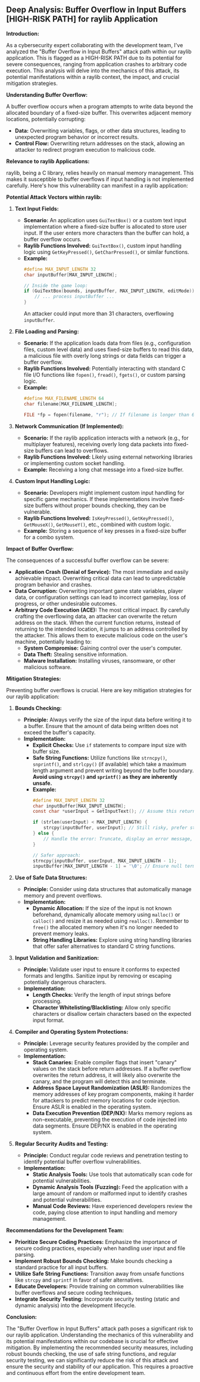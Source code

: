 ## Deep Analysis: Buffer Overflow in Input Buffers [HIGH-RISK PATH] for raylib Application

**Introduction:**

As a cybersecurity expert collaborating with the development team, I've analyzed the "Buffer Overflow in Input Buffers" attack path within our raylib application. This is flagged as a HIGH-RISK PATH due to its potential for severe consequences, ranging from application crashes to arbitrary code execution. This analysis will delve into the mechanics of this attack, its potential manifestations within a raylib context, the impact, and crucial mitigation strategies.

**Understanding Buffer Overflow:**

A buffer overflow occurs when a program attempts to write data beyond the allocated boundary of a fixed-size buffer. This overwrites adjacent memory locations, potentially corrupting:

* **Data:** Overwriting variables, flags, or other data structures, leading to unexpected program behavior or incorrect results.
* **Control Flow:** Overwriting return addresses on the stack, allowing an attacker to redirect program execution to malicious code.

**Relevance to raylib Applications:**

raylib, being a C library, relies heavily on manual memory management. This makes it susceptible to buffer overflows if input handling is not implemented carefully. Here's how this vulnerability can manifest in a raylib application:

**Potential Attack Vectors within raylib:**

1. **Text Input Fields:**
   * **Scenario:**  An application uses `GuiTextBox()` or a custom text input implementation where a fixed-size buffer is allocated to store user input. If the user enters more characters than the buffer can hold, a buffer overflow occurs.
   * **Raylib Functions Involved:** `GuiTextBox()`, custom input handling logic using `GetKeyPressed()`, `GetCharPressed()`, or similar functions.
   * **Example:**
     ```c
     #define MAX_INPUT_LENGTH 32
     char inputBuffer[MAX_INPUT_LENGTH];

     // Inside the game loop:
     if (GuiTextBox(bounds, inputBuffer, MAX_INPUT_LENGTH, editMode)) {
         // ... process inputBuffer ...
     }
     ```
     An attacker could input more than 31 characters, overflowing `inputBuffer`.

2. **File Loading and Parsing:**
   * **Scenario:** If the application loads data from files (e.g., configuration files, custom level data) and uses fixed-size buffers to read this data, a malicious file with overly long strings or data fields can trigger a buffer overflow.
   * **Raylib Functions Involved:**  Potentially interacting with standard C file I/O functions like `fopen()`, `fread()`, `fgets()`, or custom parsing logic.
   * **Example:**
     ```c
     #define MAX_FILENAME_LENGTH 64
     char filename[MAX_FILENAME_LENGTH];

     FILE *fp = fopen(filename, "r"); // If filename is longer than 63 characters
     ```

3. **Network Communication (If Implemented):**
   * **Scenario:** If the raylib application interacts with a network (e.g., for multiplayer features), receiving overly long data packets into fixed-size buffers can lead to overflows.
   * **Raylib Functions Involved:**  Likely using external networking libraries or implementing custom socket handling.
   * **Example:** Receiving a long chat message into a fixed-size buffer.

4. **Custom Input Handling Logic:**
   * **Scenario:** Developers might implement custom input handling for specific game mechanics. If these implementations involve fixed-size buffers without proper bounds checking, they can be vulnerable.
   * **Raylib Functions Involved:** `IsKeyPressed()`, `GetKeyPressed()`, `GetMouseX()`, `GetMouseY()`, etc., combined with custom logic.
   * **Example:**  Storing a sequence of key presses in a fixed-size buffer for a combo system.

**Impact of Buffer Overflow:**

The consequences of a successful buffer overflow can be severe:

* **Application Crash (Denial of Service):** The most immediate and easily achievable impact. Overwriting critical data can lead to unpredictable program behavior and crashes.
* **Data Corruption:** Overwriting important game state variables, player data, or configuration settings can lead to incorrect gameplay, loss of progress, or other undesirable outcomes.
* **Arbitrary Code Execution (ACE):** The most critical impact. By carefully crafting the overflowing data, an attacker can overwrite the return address on the stack. When the current function returns, instead of returning to the intended location, it jumps to an address controlled by the attacker. This allows them to execute malicious code on the user's machine, potentially leading to:
    * **System Compromise:** Gaining control over the user's computer.
    * **Data Theft:** Stealing sensitive information.
    * **Malware Installation:** Installing viruses, ransomware, or other malicious software.

**Mitigation Strategies:**

Preventing buffer overflows is crucial. Here are key mitigation strategies for our raylib application:

1. **Bounds Checking:**
   * **Principle:** Always verify the size of the input data before writing it to a buffer. Ensure that the amount of data being written does not exceed the buffer's capacity.
   * **Implementation:**
     * **Explicit Checks:** Use `if` statements to compare input size with buffer size.
     * **Safe String Functions:** Utilize functions like `strncpy()`, `snprintf()`, and `strlcpy()` (if available) which take a maximum length argument and prevent writing beyond the buffer boundary. **Avoid using `strcpy()` and `sprintf()` as they are inherently unsafe.**
     * **Example:**
       ```c
       #define MAX_INPUT_LENGTH 32
       char inputBuffer[MAX_INPUT_LENGTH];
       const char *userInput = GetInputText(); // Assume this returns user input

       if (strlen(userInput) < MAX_INPUT_LENGTH) {
           strcpy(inputBuffer, userInput); // Still risky, prefer strncpy
       } else {
           // Handle the error: Truncate, display an error message, etc.
       }

       // Safer approach:
       strncpy(inputBuffer, userInput, MAX_INPUT_LENGTH - 1);
       inputBuffer[MAX_INPUT_LENGTH - 1] = '\0'; // Ensure null termination
       ```

2. **Use of Safe Data Structures:**
   * **Principle:** Consider using data structures that automatically manage memory and prevent overflows.
   * **Implementation:**
     * **Dynamic Allocation:** If the size of the input is not known beforehand, dynamically allocate memory using `malloc()` or `calloc()` and resize it as needed using `realloc()`. Remember to `free()` the allocated memory when it's no longer needed to prevent memory leaks.
     * **String Handling Libraries:** Explore using string handling libraries that offer safer alternatives to standard C string functions.

3. **Input Validation and Sanitization:**
   * **Principle:** Validate user input to ensure it conforms to expected formats and lengths. Sanitize input by removing or escaping potentially dangerous characters.
   * **Implementation:**
     * **Length Checks:** Verify the length of input strings before processing.
     * **Character Whitelisting/Blacklisting:** Allow only specific characters or disallow certain characters based on the expected input format.

4. **Compiler and Operating System Protections:**
   * **Principle:** Leverage security features provided by the compiler and operating system.
   * **Implementation:**
     * **Stack Canaries:** Enable compiler flags that insert "canary" values on the stack before return addresses. If a buffer overflow overwrites the return address, it will likely also overwrite the canary, and the program will detect this and terminate.
     * **Address Space Layout Randomization (ASLR):**  Randomizes the memory addresses of key program components, making it harder for attackers to predict memory locations for code injection. Ensure ASLR is enabled in the operating system.
     * **Data Execution Prevention (DEP/NX):** Marks memory regions as non-executable, preventing the execution of code injected into data segments. Ensure DEP/NX is enabled in the operating system.

5. **Regular Security Audits and Testing:**
   * **Principle:** Conduct regular code reviews and penetration testing to identify potential buffer overflow vulnerabilities.
   * **Implementation:**
     * **Static Analysis Tools:** Use tools that automatically scan code for potential vulnerabilities.
     * **Dynamic Analysis Tools (Fuzzing):**  Feed the application with a large amount of random or malformed input to identify crashes and potential vulnerabilities.
     * **Manual Code Reviews:**  Have experienced developers review the code, paying close attention to input handling and memory management.

**Recommendations for the Development Team:**

* **Prioritize Secure Coding Practices:** Emphasize the importance of secure coding practices, especially when handling user input and file parsing.
* **Implement Robust Bounds Checking:** Make bounds checking a standard practice for all input buffers.
* **Utilize Safe String Functions:**  Transition away from unsafe functions like `strcpy` and `sprintf` in favor of safer alternatives.
* **Educate Developers:** Provide training on common vulnerabilities like buffer overflows and secure coding techniques.
* **Integrate Security Testing:** Incorporate security testing (static and dynamic analysis) into the development lifecycle.

**Conclusion:**

The "Buffer Overflow in Input Buffers" attack path poses a significant risk to our raylib application. Understanding the mechanics of this vulnerability and its potential manifestations within our codebase is crucial for effective mitigation. By implementing the recommended security measures, including robust bounds checking, the use of safe string functions, and regular security testing, we can significantly reduce the risk of this attack and ensure the security and stability of our application. This requires a proactive and continuous effort from the entire development team.
